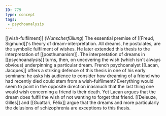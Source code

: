 ```yaml
---
ID: 779
type: concept
tags: 
 - psychoanalysis
---
```


[[wish-fulfilment]]
(*Wunscherfüllung*) The essential premise of [[Freud, Sigmund]]'s theory of
dream-interpretation. All dreams, he postulates, are the symbolic
fulfilment of wishes. He later extended this thesis to the
interpretation of
[[posthumanism]]. The
interpretation of dreams in
[[psychoanalysis]] turns,
then, on uncovering the wish (which isn't always obvious) underpinning a
particular dream. French psychoanalyst [[Lacan, Jacques]] offers a striking
defence of this thesis in one of his early seminars: he asks his
audience to consider how dreaming of a friend who had recently died
could stem from a wish-fulfilment? Everything would seem to point in the
opposite direction inasmuch that the last thing one would wish
concerning a friend is their death. Yet Lacan argues that the dream does
fulfil the wish of not wanting to forget that friend. [[Deleuze, Gilles]] and [[Guattari, Félix]] argue that the
dreams and more particularly the delusions of schizophrenia are
exceptions to this thesis.
